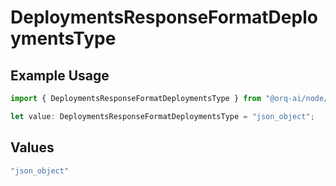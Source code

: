 # DeploymentsResponseFormatDeploymentsType

## Example Usage

```typescript
import { DeploymentsResponseFormatDeploymentsType } from "@orq-ai/node/models/operations";

let value: DeploymentsResponseFormatDeploymentsType = "json_object";
```

## Values

```typescript
"json_object"
```